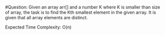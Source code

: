 #Question: 
Given an array arr[] and a number K where K is smaller than size of array, the task is to find the Kth smallest element in the given array. It is given that all array elements are distinct.

Expected Time Complexity: O(n)